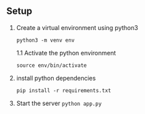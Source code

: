 ## Setup

1. Create a virtual environment using python3

   `python3 -m venv env `

   1.1 Activate the python environment

   ```
   source env/bin/activate
   ```

2. install python dependencies

   `pip install -r requirements.txt`

3. Start the server
   `python app.py`
